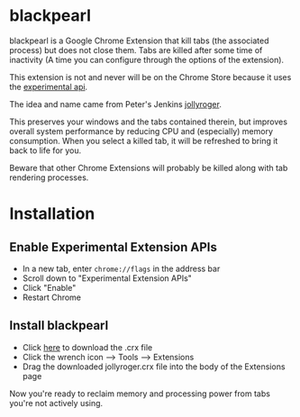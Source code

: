 blackpearl
==========

blackpearl is a Google Chrome Extension that kill tabs (the associated process) but does not close them.
Tabs are killed after some time of inactivity (A time you can configure through the options of the extension).

This extension is not and never will be on the Chrome Store because it uses the [experimental api](http://developer.chrome.com/extensions/experimental.html).

The idea and name came from Peter's Jenkins [jollyroger](https://github.com/funroll/jollyroger).

This preserves your windows and the tabs contained therein, but improves overall system performance by reducing CPU and (especially) memory consumption.
When you select a killed tab, it will be refreshed to bring it back to life for you.

Beware that other Chrome Extensions will probably be killed along with tab rendering processes.

# Installation

## Enable Experimental Extension APIs
- In a new tab, enter `chrome://flags` in the address bar
- Scroll down to "Experimental Extension APIs"
- Click "Enable"
- Restart Chrome

## Install blackpearl
- Click [here](https://github.com/funroll/jollyroger/blob/master/jollyroger.crx?raw=true) to download the .crx file
- Click the wrench icon --> Tools --> Extensions
- Drag the downloaded jollyroger.crx file into the body of the Extensions page

Now you're ready to reclaim memory and processing power from tabs you're not actively using.
